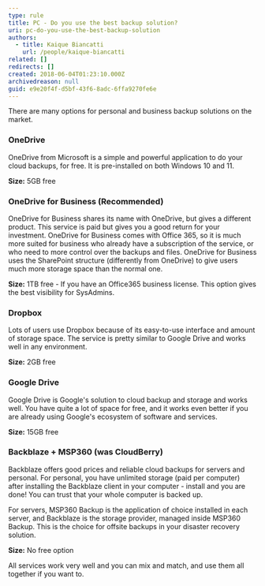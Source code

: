 ```yaml
---
type: rule
title: PC - Do you use the best backup solution?
uri: pc-do-you-use-the-best-backup-solution
authors:
  - title: Kaique Biancatti
    url: /people/kaique-biancatti
related: []
redirects: []
created: 2018-06-04T01:23:10.000Z
archivedreason: null
guid: e9e20f4f-d5bf-43f6-8adc-6ffa9270fe6e
---
```

There are many options for personal and business backup solutions on the market.

<!--endintro-->

### OneDrive

OneDrive from Microsoft is a simple and powerful application to do your cloud backups, for free. It is pre-installed on both Windows 10 and 11.

**Size:** 5GB free

### OneDrive for Business (Recommended)

OneDrive for Business shares its name with OneDrive, but gives a different product. This service is paid but gives you a good return for your investment. OneDrive for Business comes with Office 365, so it is much more suited for business who already have a subscription of the service, or who need to more control over the backups and files. OneDrive for Business uses the SharePoint structure (differently from OneDrive) to give users much more storage space than the normal one.

**Size:** 1TB free - If you have an Office365 business license. This option gives the best visibility for SysAdmins.

### Dropbox

Lots of users use Dropbox because of its easy-to-use interface and amount of storage space. The service is pretty similar to Google Drive and works well in any environment.

**Size:** 2GB free

### Google Drive

Google Drive is Google's solution to cloud backup and storage and works well. You have quite a lot of space for free, and it works even better if you are already using Google's ecosystem of software and services.

**Size:** 15GB free

### Backblaze + MSP360 (was CloudBerry)

Backblaze offers good prices and reliable cloud backups for servers and personal. For personal, you have unlimited storage (paid per computer) after installing the Backblaze client in your computer - install and you are done! You can trust that your whole computer is backed up.

For servers, MSP360 Backup is the application of choice installed in each server, and Backblaze is the storage provider, managed inside MSP360 Backup. This is the choice for offsite backups in your disaster recovery solution.

**Size:** No free option

All services work very well and you can mix and match, and use them all together if you want to.

